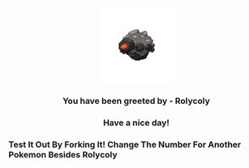 <p align="center">
    <img src="https://raw.githubusercontent.com/PokeAPI/sprites/master/sprites/pokemon/837.png" width="150" height="150">
</p>
<h3 align="center">You have been greeted by - <b>Rolycoly</b></h3>
<h3 align="center">Have a nice day!</h3>




### Test It Out By Forking It! Change The Number For Another Pokemon Besides Rolycoly

